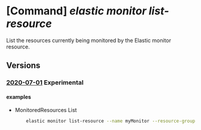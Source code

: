 # [Command] _elastic monitor list-resource_

List the resources currently being monitored by the Elastic monitor resource.

## Versions

### [2020-07-01](/Resources/mgmt-plane/L3N1YnNjcmlwdGlvbnMve30vcmVzb3VyY2Vncm91cHMve30vcHJvdmlkZXJzL21pY3Jvc29mdC5lbGFzdGljL21vbml0b3JzL3t9L2xpc3Rtb25pdG9yZWRyZXNvdXJjZXM=/2020-07-01.xml) **Experimental**

<!-- mgmt-plane /subscriptions/{}/resourcegroups/{}/providers/microsoft.elastic/monitors/{}/listmonitoredresources 2020-07-01 -->

#### examples

- MonitoredResources List
    ```bash
        elastic monitor list-resource --name myMonitor --resource-group myResourceGroup
    ```
